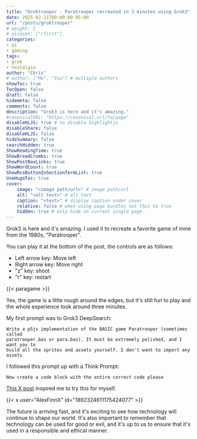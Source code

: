 ```yaml
---
title: "Groktrooper - Paratrooper recreated in 3 minutes using Grok3"
date: 2025-02-21T09:00:00-05:00
url: "/posts/groktrooper"
# weight: 1
# aliases: ["/first"]
categories:
- ai
- gaming
tags:
- grok
- nostalgia
author: "Chris"
# author: ["Me", "You"] # multiple authors
showToc: true
TocOpen: false
draft: false
hidemeta: false
comments: false
description: "Grok3 is here and it's amazing."
#canonicalURL: "https://canonical.url/to/page"
disableHLJS: true # to disable highlightjs
disableShare: false
disableHLJS: false
hideSummary: false
searchHidden: true
ShowReadingTime: true
ShowBreadCrumbs: true
ShowPostNavLinks: true
ShowWordCount: true
ShowRssButtonInSectionTermList: true
UseHugoToc: true
cover:
    image: "<image path/url>" # image path/url
    alt: "<alt text>" # alt text
    caption: "<text>" # display caption under cover
    relative: false # when using page bundles set this to true
    hidden: true # only hide on current single page
---
```

Grok3 is here and it's amazing. I used it to recreate a favorite game of mine
from the 1980s, "Paratrooper".

You can play it at the bottom of the post, the controls are as follows:
- Left arrow key: Move left
- Right arrow key: Move right
- "z" key: shoot
- "r" key: restart

{{< paragame >}}

Yes, the game is a little rough around the edges, but it's still fun to play and
the whole experience took around three minutes.

My first prompt was to Grok3 DeepSearch:

```
Write a p5js implementation of the BASIC game Paratrooper (sometimes called
paratrooper.bas or para.bas). It must be extremely polished, and I want you to
build all the sprites and assets yourself. I don't want to import any assets
```

I followed this prompt up with a Think Prompt:

```
Now create a code block with the entire correct code please
```

[This X
post](https://x.com/AlexFinnX/status/1892324611175424077) inspired me to try this for myself.

{{< x user="AlexFinnX" id="1892324611175424077" >}}

The future is arriving fast, and it's exciting to see how technology will
continue to shape our world. It's also important to remember that technology can
be used for good or evil, and it's up to us to ensure that it's used in a
responsible and ethical manner.
